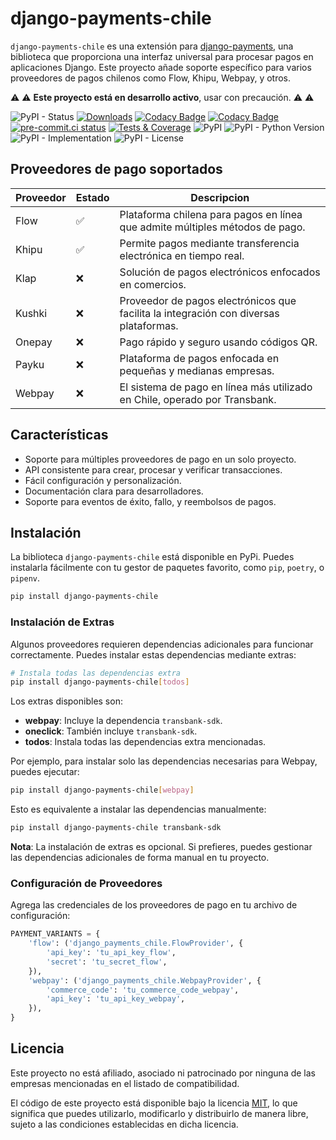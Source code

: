 # django-payments-chile

`django-payments-chile` es una extensión para [django-payments](https://github.com/jazzband/django-payments), una biblioteca que proporciona una interfaz universal para procesar pagos en aplicaciones Django. Este proyecto añade soporte específico para varios proveedores de pagos chilenos como Flow, Khipu, Webpay, y otros.

:warning: :warning: **Este proyecto está en desarrollo activo**, usar con precaución. :warning: :warning:

![PyPI - Status](https://img.shields.io/pypi/status/django-payments-chile)
[![Downloads](https://pepy.tech/badge/django-payments-chile)](https://pepy.tech/project/django-payments-chile)
[![Codacy Badge](https://app.codacy.com/project/badge/Grade/fde07768d1714b0b93c6addd5e13bb7f)](https://app.codacy.com/gh/mariofix/django-payments-chile/dashboard?utm_source=gh&utm_medium=referral&utm_content=&utm_campaign=Badge_grade)
[![Codacy Badge](https://app.codacy.com/project/badge/Coverage/fde07768d1714b0b93c6addd5e13bb7f)](https://app.codacy.com/gh/mariofix/django-payments-chile/dashboard?utm_source=gh&utm_medium=referral&utm_content=&utm_campaign=Badge_coverage)
[![pre-commit.ci status](https://results.pre-commit.ci/badge/github/mariofix/django-payments-chile/main.svg)](https://results.pre-commit.ci/latest/github/mariofix/django-payments-chile/main)
[![Tests & Coverage](https://github.com/mariofix/django-payments-chile/actions/workflows/tests_coverage.yml/badge.svg?branch=main)](https://github.com/mariofix/django-payments-chile/actions/workflows/tests_coverage.yml)
![PyPI](https://img.shields.io/pypi/v/django-payments-chile)
![PyPI - Python Version](https://img.shields.io/pypi/pyversions/django-payments-chile)
![PyPI - Implementation](https://img.shields.io/pypi/implementation/django-payments-chile)
![PyPI - License](https://img.shields.io/pypi/l/django-payments-chile)

## Proveedores de pago soportados

| Proveedor | Estado | Descripcion |
| --- | --- | --- |
| Flow | :white_check_mark: | Plataforma chilena para pagos en línea que admite múltiples métodos de pago. |
| Khipu | :white_check_mark: | Permite pagos mediante transferencia electrónica en tiempo real. |
| Klap | :x: | Solución de pagos electrónicos enfocados en comercios. |
| Kushki | :x: | Proveedor de pagos electrónicos que facilita la integración con diversas plataformas. |
| Onepay | :x: | Pago rápido y seguro usando códigos QR. |
| Payku | :x: | Plataforma de pagos enfocada en pequeñas y medianas empresas. |
| Webpay | :x: | El sistema de pago en línea más utilizado en Chile, operado por Transbank. |

## Características

- Soporte para múltiples proveedores de pago en un solo proyecto.
- API consistente para crear, procesar y verificar transacciones.
- Fácil configuración y personalización.
- Documentación clara para desarrolladores.
- Soporte para eventos de éxito, fallo, y reembolsos de pagos.

## Instalación

La biblioteca `django-payments-chile` está disponible en PyPi. Puedes instalarla fácilmente con tu gestor de paquetes favorito, como `pip`, `poetry`, o `pipenv`.

```bash
pip install django-payments-chile
```

### Instalación de Extras

Algunos proveedores requieren dependencias adicionales para funcionar correctamente. Puedes instalar estas dependencias mediante extras:

```bash
# Instala todas las dependencias extra
pip install django-payments-chile[todos]
```

Los extras disponibles son:

- **webpay**: Incluye la dependencia `transbank-sdk`.
- **oneclick**: También incluye `transbank-sdk`.
- **todos**: Instala todas las dependencias extra mencionadas.

Por ejemplo, para instalar solo las dependencias necesarias para Webpay, puedes ejecutar:

```bash
pip install django-payments-chile[webpay]
```

Esto es equivalente a instalar las dependencias manualmente:

```bash
pip install django-payments-chile transbank-sdk
```

**Nota**: La instalación de extras es opcional. Si prefieres, puedes gestionar las dependencias adicionales de forma manual en tu proyecto.

### Configuración de Proveedores

Agrega las credenciales de los proveedores de pago en tu archivo de configuración:

```python
PAYMENT_VARIANTS = {
    'flow': ('django_payments_chile.FlowProvider', {
        'api_key': 'tu_api_key_flow',
        'secret': 'tu_secret_flow',
    }),
    'webpay': ('django_payments_chile.WebpayProvider', {
        'commerce_code': 'tu_commerce_code_webpay',
        'api_key': 'tu_api_key_webpay',
    }),
}
```

## Licencia

Este proyecto no está afiliado, asociado ni patrocinado por ninguna de las empresas mencionadas en el listado de compatibilidad.

El código de este proyecto está disponible bajo la licencia [MIT](LICENSE), lo que significa que puedes utilizarlo, modificarlo y distribuirlo de manera libre, sujeto a las condiciones establecidas en dicha licencia.
